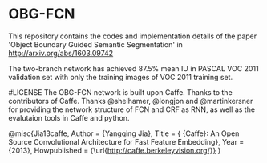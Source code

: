 # OBG-FCN
This repository contains the codes and implementation details of the paper 'Object Boundary Guided Semantic Segmentation' in
http://arxiv.org/abs/1603.09742

The two-branch network has achieved 87.5% mean IU in PASCAL VOC 2011 validation set with only the training images of VOC 2011 training set.

#LICENSE
The OBG-FCN network is built upon Caffe. Thanks to the contributors of Caffe. 
Thanks @shelhamer, @longjon and @martinkersner for providing the network structure of FCN and CRF as RNN, as well as the evalutaion tools in Caffe and python.

@misc{Jia13caffe,
  Author = {Yangqing Jia},
  Title = { {Caffe}: An Open Source Convolutional Architecture for Fast Feature Embedding},
  Year  = {2013},
  Howpublished = {\url{http://caffe.berkeleyvision.org/}}
}


